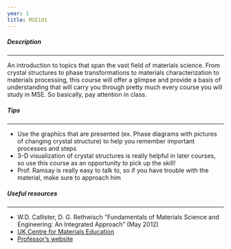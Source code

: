 ```yaml
---
year: 1
title: MSE101
---
```


##### Description

* * *


An introduction to topics that span the vast field of materials science.  From crystal structures to phase transformations to materials characterization to materials processing, this course will offer a glimpse and provide a basis of understanding that will carry you through pretty much every course you will study in MSE.
So basically, pay attention in class.

##### Tips

* * *


  -   Use the graphics that are presented (ex. Phase diagrams with pictures of changing crystal structure) to help you remember important processes and steps  
  -   3-D visualization of crystal structures is really helpful in later courses, so use this course as an opportunity to pick up the skill!  
  -   Prof. Ramsay is really easy to talk to, so if you have trouble with the material, make sure to approach him

##### Useful resources

* * *


 - W.D. Callister, D. G. Rethwisch “Fundamentals of Materials Science and Engineering: An Integrated Approach” (May 2012)  
 - [UK Centre for Materials Education](http://www.materials.ac.uk/elearning/matter/)  
 - [Professor’s website](http://www.scottramsay.com/)
